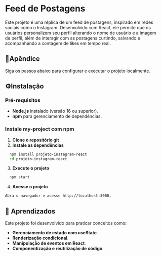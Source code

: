 
# Feed de Postagens 

Este projeto é uma réplica de um feed de postagens, inspirado em redes sociais como o Instagram. Desenvolvido com React, ele permite que os usuários personalizem seu perfil alterando o nome de usuário e a imagem de perfil, além de interagir com as postagens curtindo, salvando e acompanhando a contagem de likes em tempo real.

## 📂Apêndice

Siga os passos abaixo para configurar e executar o projeto localmente.


## ⚙️Instalação

### Pré-requisitos

- **Node.js** instalado (versão 16 ou superior).
- **npm** para gerenciamento de dependências.

### Instale my-project com npm
1. **Clone o repositório git**
2. **Instale as dependências**

```bash
  npm install projeto-instagram-react
  cd projeto-instagram-react
```
3. **Execute o projeto**
```bash
  npm start
```
4. **Acesse o projeto**
```bash
Abra o navegador e acesse http://localhost:3000.
```


## 📖 Aprendizados

Este projeto foi desenvolvido para praticar conceitos como:

- **Gerenciamento de estado com useState**.
- **Renderização condicional**.
- **Manipulação de eventos em React**.
- **Componentização e reutilização de código**.